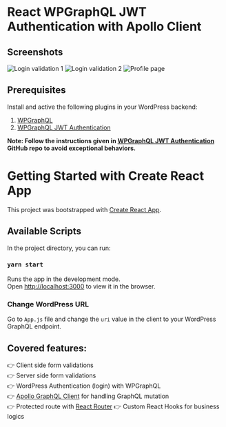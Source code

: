 # React WPGraphQL JWT Authentication with Apollo Client

## Screenshots

![Login validation 1](https://github.com/hussain-t/react-wp-graphql-auth/blob/master/src/images/login-validation1.png)
![Login validation 2](https://github.com/hussain-t/react-wp-graphql-auth/blob/master/src/images/login-validation2.png)
![Profile page](https://github.com/hussain-t/react-wp-graphql-auth/blob/master/src/images/profile-page.png)

## Prerequisites

Install and active the following plugins in your WordPress backend:

1. [WPGraphQL](https://github.com//wp-graphql/wp-graphql)
2. [WPGraphQL JWT Authentication](https://github.com/wp-graphql/wp-graphql-jwt-authentication)

**Note: Follow the instructions given in [WPGraphQL JWT Authentication](https://github.com//wp-graphql/wp-graphql) GitHub repo to avoid exceptional behaviors.**

# Getting Started with Create React App

This project was bootstrapped with [Create React App](https://github.com/facebook/create-react-app).

## Available Scripts

In the project directory, you can run:

### `yarn start`

Runs the app in the development mode.\
Open [http://localhost:3000](http://localhost:3000) to view it in the browser.

### Change WordPress URL

Go to `App.js` file and change the `uri` value in the client to your WordPress GraphQL endpoint.

## Covered features:

👉 Client side form validations<br>
👉 Server side form validations<br>
👉 WordPress Authentication (login) with WPGraphQL<br>
👉 [Apollo GraphQL Client](https://www.apollographql.com/) for handling GraphQL mutation<br>
👉 Protected route with [React Router](https://reacttraining.com/react-router/)
👉 Custom React Hooks for business logics
